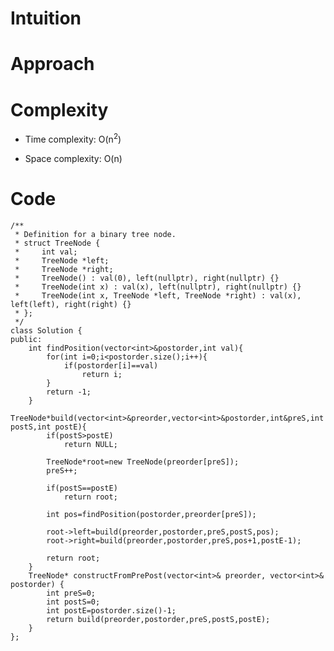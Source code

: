 # Intuition
<!-- Describe your first thoughts on how to solve this problem. -->

# Approach
<!-- Describe your approach to solving the problem. -->

# Complexity
- Time complexity: O(n<sup>2</sup>)
<!-- Add your time complexity here, e.g. $$O(n)$$ -->

- Space complexity: O(n)
<!-- Add your space complexity here, e.g. $$O(n)$$ -->

# Code
```
/**
 * Definition for a binary tree node.
 * struct TreeNode {
 *     int val;
 *     TreeNode *left;
 *     TreeNode *right;
 *     TreeNode() : val(0), left(nullptr), right(nullptr) {}
 *     TreeNode(int x) : val(x), left(nullptr), right(nullptr) {}
 *     TreeNode(int x, TreeNode *left, TreeNode *right) : val(x), left(left), right(right) {}
 * };
 */
class Solution {
public:
    int findPosition(vector<int>&postorder,int val){
        for(int i=0;i<postorder.size();i++){
            if(postorder[i]==val)
                return i;
        }
        return -1;
    }
    TreeNode*build(vector<int>&preorder,vector<int>&postorder,int&preS,int postS,int postE){
        if(postS>postE)
            return NULL;
        
        TreeNode*root=new TreeNode(preorder[preS]);
        preS++;

        if(postS==postE)
            return root;
        
        int pos=findPosition(postorder,preorder[preS]);

        root->left=build(preorder,postorder,preS,postS,pos);
        root->right=build(preorder,postorder,preS,pos+1,postE-1);

        return root;
    }
    TreeNode* constructFromPrePost(vector<int>& preorder, vector<int>& postorder) {
        int preS=0;
        int postS=0;
        int postE=postorder.size()-1;
        return build(preorder,postorder,preS,postS,postE);
    }
};
```
